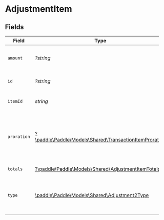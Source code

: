 # AdjustmentItem


## Fields

| Field                                                                                                                                                                                                                                     | Type                                                                                                                                                                                                                                      | Required                                                                                                                                                                                                                                  | Description                                                                                                                                                                                                                               | Example                                                                                                                                                                                                                                   |
| ----------------------------------------------------------------------------------------------------------------------------------------------------------------------------------------------------------------------------------------- | ----------------------------------------------------------------------------------------------------------------------------------------------------------------------------------------------------------------------------------------- | ----------------------------------------------------------------------------------------------------------------------------------------------------------------------------------------------------------------------------------------- | ----------------------------------------------------------------------------------------------------------------------------------------------------------------------------------------------------------------------------------------- | ----------------------------------------------------------------------------------------------------------------------------------------------------------------------------------------------------------------------------------------- |
| `amount`                                                                                                                                                                                                                                  | *?string*                                                                                                                                                                                                                                 | :heavy_minus_sign:                                                                                                                                                                                                                        | Amount adjusted before tax for this transaction item. Required when adjustment type is `partial`.                                                                                                                                         |                                                                                                                                                                                                                                           |
| `id`                                                                                                                                                                                                                                      | *?string*                                                                                                                                                                                                                                 | :heavy_minus_sign:                                                                                                                                                                                                                        | Unique Paddle ID for this adjustment item, prefixed with `adjitm_`.                                                                                                                                                                       | adjitm_01gw4rs4kex0prncwfne87ft8x                                                                                                                                                                                                         |
| `itemId`                                                                                                                                                                                                                                  | *string*                                                                                                                                                                                                                                  | :heavy_check_mark:                                                                                                                                                                                                                        | Unique Paddle ID for this transaction item, prefixed with `txnitm_`.                                                                                                                                                                      | txnitm_01gm302t81w94gyjpjpqypkzkf                                                                                                                                                                                                         |
| `proration`                                                                                                                                                                                                                               | [?\paddle\Paddle\Models\Shared\TransactionItemProration](../../Models/Shared/TransactionItemProration.md)                                                                                                                                 | :heavy_minus_sign:                                                                                                                                                                                                                        | How proration was calculated for this item. Populated when a transaction is created from a subscription change, where `proration_billing_mode` was `prorated_immediately` or `prorated_next_billing_period`. Set automatically by Paddle. |                                                                                                                                                                                                                                           |
| `totals`                                                                                                                                                                                                                                  | [?\paddle\Paddle\Models\Shared\AdjustmentItemTotals](../../Models/Shared/AdjustmentItemTotals.md)                                                                                                                                         | :heavy_minus_sign:                                                                                                                                                                                                                        | Breakdown of the total for an adjustment item.                                                                                                                                                                                            |                                                                                                                                                                                                                                           |
| `type`                                                                                                                                                                                                                                    | [\paddle\Paddle\Models\Shared\Adjustment2Type](../../Models/Shared/Adjustment2Type.md)                                                                                                                                                    | :heavy_check_mark:                                                                                                                                                                                                                        | Type of adjustment for this transaction item. `tax` and `proration` are automatically created by Paddle. <br/>Include `amount` when creating a `partial` adjustment.                                                                      | full                                                                                                                                                                                                                                      |
